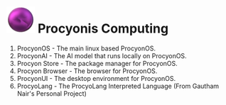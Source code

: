 # ![Procyonis Computing Logo](https://github.com/ProcyonOS/.github/blob/main/ProcyonOS-Small.png) Procyonis Computing

1. ProcyonOS - The main linux based ProcyonOS.
2. ProcyonAI - The AI model that runs locally on ProcyonOS.
3. Procyon Store - The package manager for ProcyonOS.
4. Procyon Browser - The browser for ProcyonOS.
5. ProcyonUI - The desktop environment for ProcyonOS.
6. ProcyoLang - The ProcyoLang Interpreted Language (From Gautham Nair's Personal Project)
